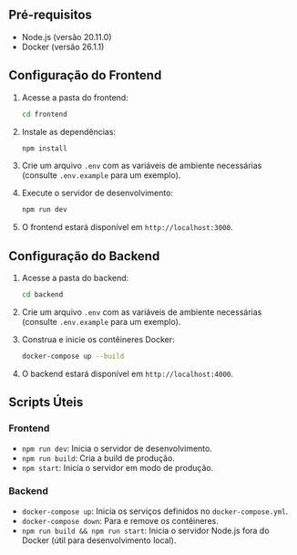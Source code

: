 ## Pré-requisitos

- Node.js (versão 20.11.0)
- Docker (versão 26.1.1)

## Configuração do Frontend

1. Acesse a pasta do frontend:

    ```bash
    cd frontend
    ```

2. Instale as dependências:

    ```bash
    npm install
    ```

3. Crie um arquivo `.env` com as variáveis de ambiente necessárias (consulte `.env.example` para um exemplo).

4. Execute o servidor de desenvolvimento:

    ```bash
    npm run dev
    ```

5. O frontend estará disponível em `http://localhost:3000`.

## Configuração do Backend

1. Acesse a pasta do backend:

    ```bash
    cd backend
    ```

2. Crie um arquivo `.env` com as variáveis de ambiente necessárias (consulte `.env.example` para um exemplo).

3. Construa e inicie os contêineres Docker:

    ```bash
    docker-compose up --build
    ```

4. O backend estará disponível em `http://localhost:4000`.

## Scripts Úteis

### Frontend

- `npm run dev`: Inicia o servidor de desenvolvimento.
- `npm run build`: Cria a build de produção.
- `npm start`: Inicia o servidor em modo de produção.

### Backend

- `docker-compose up`: Inicia os serviços definidos no `docker-compose.yml`.
- `docker-compose down`: Para e remove os contêineres.
- `npm run build && npm run start`: Inicia o servidor Node.js fora do Docker (útil para desenvolvimento local).

